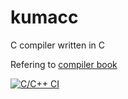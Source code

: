 # kumacc
C compiler written in C

Refering to [compiler book](https://www.sigbus.info/compilerbook)

[![C/C++ CI](https://github.com/kazukiigeta/kumacc/workflows/C/C++%20CI/badge.svg)](https://github.com/kazukiigeta/kumacc/actions?query=workflow%3A%22C%2FC%2B%2B+CI%22)
